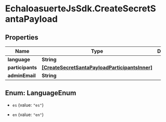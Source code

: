# EchaloasuerteJsSdk.CreateSecretSantaPayload

## Properties

Name | Type | Description | Notes
------------ | ------------- | ------------- | -------------
**language** | **String** |  | 
**participants** | [**[CreateSecretSantaPayloadParticipantsInner]**](CreateSecretSantaPayloadParticipantsInner.md) |  | 
**adminEmail** | **String** |  | [optional] 



## Enum: LanguageEnum


* `es` (value: `"es"`)

* `en` (value: `"en"`)




